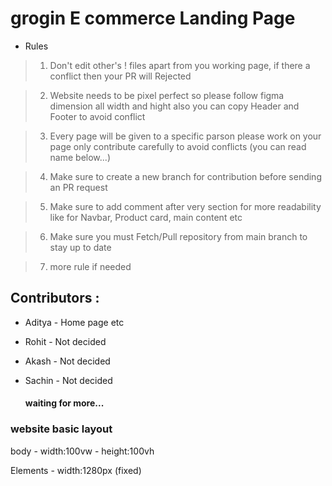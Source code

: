 # grogin E commerce Landing Page

* Rules

>1) Don't edit other's ! files apart from you working page, if there a conflict then your PR will Rejected 

>2) Website needs to be pixel perfect so please follow figma dimension all width and hight also you can copy Header and Footer to avoid conflict

>3) Every page will be given to a specific parson please work on your page only contribute carefully to avoid conflicts (you can read name below...)

>4) Make sure to create a new branch for contribution before sending an PR request 

>5) Make sure to add comment after very section for more readability like for Navbar, Product card, main content etc

>6) Make sure you must Fetch/Pull repository from main branch to stay up to date 

>7) more rule if needed

## Contributors :
* Aditya - Home page etc
* Rohit - Not decided
* Akash - Not decided
* Sachin - Not decided


  #### waiting for more...

### website basic layout 
body - width:100vw
       - height:100vh
  
Elements - width:1280px (fixed)


